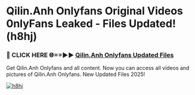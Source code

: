 # Qilin.Anh Onlyfans Original Videos 0nlyFans Leaked - Files Updated! (h8hj)

<h3>🔴 CLICK HERE 🌐==►► <a href="https://tinyurl.com/ehrbuxhb" rel="nofollow">Qilin.Anh Onlyfans Updated Files</a></h3>

Get Qilin.Anh Onlyfans and all content. Now you can access all videos and pictures of Qilin.Anh Onlyfans. New Updated Files 2025!

[![h8hj](https://i.imgur.com/lVYEuWS.gif)](https://tinyurl.com/ehrbuxhb)
